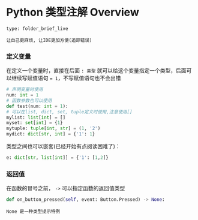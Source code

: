 # Python 类型注解 Overview
 
```ccard
type: folder_brief_live
```
 
	让自己更麻烦, 让IDE更加方便(追踪错误)

### 定义变量
在定义一个变量时，直接在后面 `: 类型` 就可以给这个变量指定一个类型，后面可以继续写赋值语句 `= 1`，不写赋值语句也不会出错
```python
# 声明变量时使用
num: int = 1
# 函数参数也可以使用
def test(num: int = 1):
# 可以在list, dict, set, tuple定义时使用,注意使用[]
mylist: list[int] = []
myset: set[int] = {1}
mytuple: tuple[int, str] = (1, '2')
mydict: dict[str, int] = {'1': 1}
```

类型之间也可以嵌套(已经开始有点阅读困难了)：
```python
e: dict[str, list[int]] = {'1': [1,2]}
```


### 返回值
在函数的冒号之前， `->` 可以指定函数的返回值类型
```python
def on_button_pressed(self, event: Button.Pressed) -> None:
```
	None 是一种类型提示特例
### 
